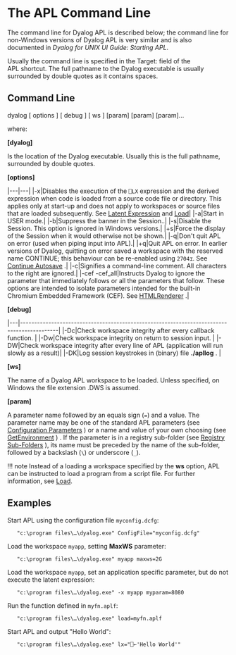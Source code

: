 <h1 class="heading"><span class="name">The APL Command Line</span></h1>

The command line for Dyalog APL is described below; the command line for non-Windows versions of Dyalog APL is very similar and is also documented in *Dyalog for UNIX UI Guide: Starting APL*.

Usually the command line is specified in the Target: field of the APL shortcut. The full pathname to the Dyalog executable is usually surrounded by double quotes as it contains spaces.

## Command Line

dyalog [ options ] [ debug ] [ ws ] [param] [param] [param]...

where:

**[dyalog]**

Is the location of the Dyalog executable. Usually this is the full pathname, surrounded by double quotes.

**[options]**

|---|---|
|-x|Disables the execution of the `⎕LX` expression and the derived expression when code is loaded from a source code file or directory.  This applies only at start-up and does not apply to workspaces or source files that are loaded subsequently. See [Latent Expression](../../language-reference-guide/system-functions/lx) and [Load](configuration-parameters/load.md)|
|-a|Start in USER mode.|
|-b|Suppress the banner in the Session..|
|-s|Disable the Session. This option is ignored in Windows versions.|
|+s|Force the display of the Session when it would otherwise not be shown.|
|-q|Don't quit APL on error (used when piping input into APL).|
|+q|Quit APL on error. In earlier versions of Dyalog, quitting on error saved a workspace with the reserved name CONTINUE; this behaviour can be re-enabled using `2704⌶`. See [Continue Autosave](../../language-reference-guide/the-i-beam-operator/continue-autosave) .|
|-c|Signifies a command-line comment. All characters to the right are ignored.|
|-cef -cef_all|Instructs Dyalog to ignore the parameter that immediately follows or all the parameters that follow. These options are intended to isolate parameters intended for the built-in Chromium Embedded Framework (CEF). See [HTMLRenderer](../../object-reference/objects/htmlrenderer) .|

**[debug]**

|---|-------------------------------------------------------------------------------------------|
|-Dc|Check workspace integrity after every callback function.                                   |
|-Dw|Check workspace integrity on return to session input.                                      |
|-DW|Check workspace integrity after every line of APL (application will run slowly as a result)|
|-DK|Log session keystrokes in (binary) file **./apllog** .                                     |

**[ws]**

The name of a Dyalog APL workspace to be loaded. Unless specified, on Windows the file extension .DWS is assumed.

**[param]**

A parameter name followed by an equals sign (`=`) and a value. The parameter name may be one of the standard APL parameters (see [Configuration Parameters](configuration-parameters.md) ) or a name and value of your own choosing (see [GetEnvironment](../../object-reference/methodorevents/getenvironment) ) . If the parameter is in a registry sub-folder (see [Registry Sub-Folders](registry-subfolders.md) ), its name must be preceded by the name of the sub-folder, followed by a backslash (`\`) or underscore (`_`).

!!! note
    Instead of  a loading a workspace specified by the **ws** option, APL can be instructed to load a program from a script file. For further information, see [Load](configuration-parameters/load.md).

<h2 class="example">Examples</h2>

Start APL using the configuration file `myconfig.dcfg`:
```apl
   "c:\program files\…\dyalog.exe" ConfigFile="myconfig.dcfg"
```

Load the workspace `myapp`, setting **MaxWS** parameter:
```apl
   "c:\program files\…\dyalog.exe" myapp maxws=2G
```

Load the workspace `myapp`, set an application specific parameter, but do not execute the latent expression:
```apl
   "c:\program files\…\dyalog.exe" -x myapp myparam=8080
```

Run the function defined in `myfn.aplf`:
```apl
   "c:\program files\…\dyalog.exe" load=myfn.aplf
```

Start APL and output "Hello World":
```apl
   "c:\program files\…\dyalog.exe" lx="⎕←'Hello World'"
```
